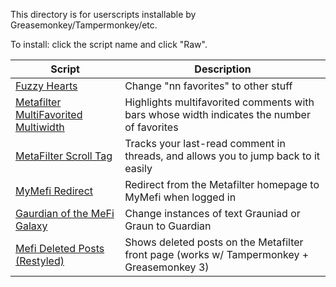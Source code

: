 This directory is for userscripts installable by Greasemonkey/Tampermonkey/etc.

To install: click the script name and click "Raw".

| Script | Description |
| --- | --- |
| [Fuzzy Hearts](fuzzo.user.js) | Change "nn favorites" to other stuff |
| [Metafilter MultiFavorited Multiwidth](multifavorited_multiwidth.user.js) | Highlights multifavorited comments with bars whose width indicates the number of favorites |
| [MetaFilter Scroll Tag](scroll_tag.user.js) | Tracks your last-read comment in threads, and allows you to jump back to it easily |
| [MyMefi Redirect](tomymefi.user.js) | Redirect from the Metafilter homepage to MyMefi when logged in |
| [Gaurdian of the MeFi Galaxy](graun.user.js) | Change instances of text Grauniad or Graun to Guardian |
| [Mefi Deleted Posts (Restyled)](mefi_deleted_posts.user.js) | Shows deleted posts on the Metafilter front page (works w/ Tampermonkey + Greasemonkey 3) |
